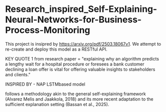 # Research_inspired_Self-Explaining-Neural-Networks-for-Business-Process-Monitoring

This project is insipred by https://arxiv.org/pdf/2503.18067v1. We attempt to re-create and deploy this model as a RESTful API. 

KEY QUOTE 1 from research paper = "explaining
why an algorithm predicts a lengthy wait for a hospital procedure or foresees a bank customer declining
a loan offer is vital for offering valuable insights to
stakeholders and clients." 

INSPIRED BY - NAP LSTMbased model

follows a methodology akin to the general self-explaining framework (Alvarez Melis and
Jaakkola, 2018) and its more recent adaptation to the
sufficient explanation setting (Bassan et al., 2025).
